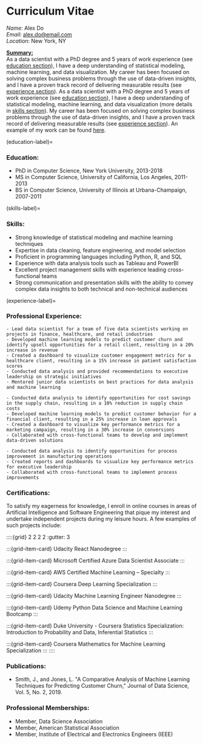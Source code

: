 # Curriculum Vitae

*Name*: Alex Do  
*Email*: alex.do@email.com  
*Location*: New York, NY

**<u> Summary: </u>**  
As a data scientist with a PhD degree and 5 years of work experience (see [education section](education-label)), I have a deep understanding of statistical modeling, machine learning, and data visualization. My career has been focused on solving complex business problems through the use of data-driven insights, and I have a proven track record of delivering measurable results (see [experience section](experience-label)). As a data scientist with a PhD degree and 5 years of work experience (see [education section](education-label)), I have a deep understanding of statistical modeling, machine learning, and data visualization (more details in [skills section](skills-label)). My career has been focused on solving complex business problems through the use of data-driven insights, and I have a proven track record of delivering measurable results (see [experience section](experience-label)). An example of my work can be found [here](./analysis_example.ipynb).

(education-label)=
### Education:

- PhD in Computer Science, New York University, 2013-2018
- MS in Computer Science, University of California, Los Angeles, 2011-2013
- BS in Computer Science, University of Illinois at Urbana-Champaign, 2007-2011

(skills-label)=
### Skills:

- Strong knowledge of statistical modeling and machine learning techniques
- Expertise in data cleaning, feature engineering, and model selection
- Proficient in programming languages including Python, R, and SQL
- Experience with data analysis tools such as Tableau and PowerBI
- Excellent project management skills with experience leading cross-functional teams
- Strong communication and presentation skills with the ability to convey complex data insights to both technical and non-technical audiences

(experience-label)=
### Professional Experience:

```{dropdown} **Data Scientist, ABC Corporation, New York, NY, 2018-present**
- Lead data scientist for a team of five data scientists working on projects in finance, healthcare, and retail industries
- Developed machine learning models to predict customer churn and identify upsell opportunities for a retail client, resulting in a 20% increase in revenue
- Created a dashboard to visualize customer engagement metrics for a healthcare client, resulting in a 15% increase in patient satisfaction scores
- Conducted data analysis and provided recommendations to executive leadership on strategic initiatives
- Mentored junior data scientists on best practices for data analysis and machine learning
```

```{dropdown} **Data Scientist, XYZ Corporation, Los Angeles, CA, 2016-2018**
- Conducted data analysis to identify opportunities for cost savings in the supply chain, resulting in a 10% reduction in supply chain costs
- Developed machine learning models to predict customer behavior for a financial client, resulting in a 25% increase in loan approvals
- Created a dashboard to visualize key performance metrics for a marketing campaign, resulting in a 30% increase in conversions
- Collaborated with cross-functional teams to develop and implement data-driven solutions
```

```{dropdown} **Data Analyst, DEF Corporation, Urbana-Champaign, IL, 2011-2016**
- Conducted data analysis to identify opportunities for process improvement in manufacturing operations
- Created reports and dashboards to visualize key performance metrics for executive leadership
- Collaborated with cross-functional teams to implement process improvements
```

### Certifications:
To satisfy my eagerness for knowledge, I enroll in online courses in areas of Artificial Intelligence and Software Engineering that pique my interest and undertake independent projects during my leisure hours. A few examples of such projects include:

::::{grid} 2 2 2 2
:gutter: 3

:::{grid-item-card} Udacity
React Nanodegree
:::

:::{grid-item-card} Microsoft Certified 
Azure Data Scientist Associate
:::

:::{grid-item-card} AWS Certified 
Machine Learning – Specialty
:::

:::{grid-item-card} Coursera
Deep Learning Specialization 
:::

:::{grid-item-card} Udacity
Machine Learning Engineer Nanodegree 
:::

:::{grid-item-card} Udemy
Python Data Science and Machine Learning Bootcamp
:::

:::{grid-item-card} Duke University - Coursera
Statistics Specialization: Introduction to Probability and Data, Inferential Statistics
:::

:::{grid-item-card} Coursera
Mathematics for Machine Learning Specialization
:::
::::

### Publications:
- Smith, J., and Jones, L. "A Comparative Analysis of Machine Learning Techniques for Predicting Customer Churn," Journal of Data Science, Vol. 5, No. 2, 2019.

### Professional Memberships:
- Member, Data Science Association
- Member, American Statistical Association
- Member, Institute of Electrical and Electronics Engineers (IEEE)
